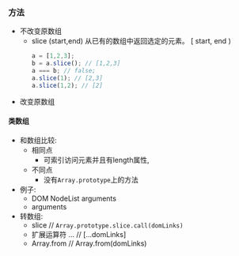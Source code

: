 



### 方法

- 不改变原数组
   -  slice (start,end) 从已有的数组中返回选定的元素。 [ start, end )
       ``` javascript
       a = [1,2,3];
       b = a.slice(); // [1,2,3]
       a === b; // false;
       a.slice(1); // [2,3]
       a.slice(1,2); // [2]
       ```
- 改变原数组
  




#### 类数组
- 和数组比较: 
   - 相同点
      - 可索引访问元素并且有length属性, 
   - 不同点
      - 没有```Array.prototype```上的方法
- 例子:
   - DOM NodeList arguments
   - arguments
- 转数组: 
   - slice // ```Array.prototype.slice.call(domLinks)```
   - 扩展运算符 ... // [...domLinks]
   - Array.from //  Array.from(domLinks)

